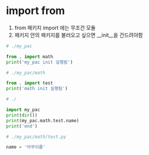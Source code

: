 # import from

1. from 패키지 import 에는 무조건 모듈
2. 패키지 안의 패키지를 불러오고 싶으면 __init__을 건드려야함

```python
# ./my_pac

from . import math
print('my_pac init 실행됨')
```

```python
# ./my_pac/math

from . import test
print('math init 실행됨')
```

```python
# ./

import my_pac
print(dir())
print(my_pac.math.test.name)
print('end')
```

```python
# ./my_pac/math/test.py

name = '아무이름'
```